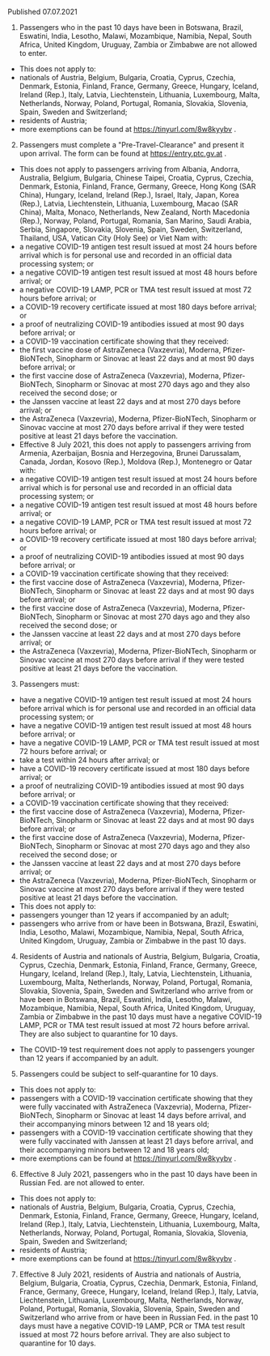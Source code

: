 Published 07.07.2021
1. Passengers who in the past 10 days have been in Botswana, Brazil, Eswatini, India, Lesotho, Malawi, Mozambique, Namibia, Nepal, South Africa, United Kingdom, Uruguay, Zambia or Zimbabwe are not allowed to enter.
- This does not apply to:
- nationals of Austria, Belgium, Bulgaria, Croatia, Cyprus, Czechia, Denmark, Estonia, Finland, France, Germany, Greece, Hungary, Iceland, Ireland (Rep.), Italy, Latvia, Liechtenstein, Lithuania, Luxembourg, Malta, Netherlands, Norway, Poland, Portugal, Romania, Slovakia, Slovenia, Spain, Sweden and Switzerland;
- residents of Austria;
- more exemptions can be found at <a href="https://tinyurl.com/8w8kyybv">https://tinyurl.com/8w8kyybv</a> .
2. Passengers must complete a "Pre-Travel-Clearance" and present it upon arrival. The form can be found at <a href="https://entry.ptc.gv.at/">https://entry.ptc.gv.at</a> .
- This does not apply to passengers arriving from Albania, Andorra, Australia, Belgium, Bulgaria, Chinese Taipei, Croatia, Cyprus, Czechia, Denmark, Estonia, Finland, France, Germany, Greece, Hong Kong (SAR China), Hungary, Iceland, Ireland (Rep.), Israel, Italy, Japan, Korea (Rep.), Latvia, Liechtenstein, Lithuania, Luxembourg, Macao (SAR China), Malta, Monaco, Netherlands, New Zealand, North Macedonia (Rep.), Norway, Poland, Portugal, Romania, San Marino, Saudi Arabia, Serbia, Singapore, Slovakia, Slovenia, Spain, Sweden, Switzerland, Thailand, USA, Vatican City (Holy See) or Viet Nam with:
- a negative COVID-19 antigen test result issued at most 24 hours before arrival which is for personal use and recorded in an official data processing system; or
- a negative COVID-19 antigen test result issued at most 48 hours before arrival; or
- a negative COVID-19 LAMP, PCR or TMA test result issued at most 72 hours before arrival; or
- a COVID-19 recovery certificate issued at most 180 days before arrival; or
- a proof of neutralizing COVID-19 antibodies issued at most 90 days before arrival; or
- a COVID-19 vaccination certificate showing that they received:
- the first vaccine dose of AstraZeneca (Vaxzevria), Moderna, Pfizer-BioNTech, Sinopharm or Sinovac at least 22 days and at most 90 days before arrival; or
- the first vaccine dose of AstraZeneca (Vaxzevria), Moderna, Pfizer-BioNTech, Sinopharm or Sinovac at most 270 days ago and they also received the second dose; or
- the Janssen vaccine at least 22 days and at most 270 days before arrival; or
- the AstraZeneca (Vaxzevria), Moderna, Pfizer-BioNTech, Sinopharm or Sinovac vaccine at most 270 days before arrival if they were tested positive at least 21 days before the vaccination.
- Effective 8 July 2021, this does not apply to passengers arriving from Armenia, Azerbaijan, Bosnia and Herzegovina, Brunei Darussalam, Canada, Jordan, Kosovo (Rep.), Moldova (Rep.), Montenegro or Qatar with:
- a negative COVID-19 antigen test result issued at most 24 hours before arrival which is for personal use and recorded in an official data processing system; or
- a negative COVID-19 antigen test result issued at most 48 hours before arrival; or
- a negative COVID-19 LAMP, PCR or TMA test result issued at most 72 hours before arrival; or
- a COVID-19 recovery certificate issued at most 180 days before arrival; or
- a proof of neutralizing COVID-19 antibodies issued at most 90 days before arrival; or
- a COVID-19 vaccination certificate showing that they received:
- the first vaccine dose of AstraZeneca (Vaxzevria), Moderna, Pfizer-BioNTech, Sinopharm or Sinovac at least 22 days and at most 90 days before arrival; or
- the first vaccine dose of AstraZeneca (Vaxzevria), Moderna, Pfizer-BioNTech, Sinopharm or Sinovac at most 270 days ago and they also received the second dose; or
- the Janssen vaccine at least 22 days and at most 270 days before arrival; or
- the AstraZeneca (Vaxzevria), Moderna, Pfizer-BioNTech, Sinopharm or Sinovac vaccine at most 270 days before arrival if they were tested positive at least 21 days before the vaccination.
3. Passengers must:
- have a negative COVID-19 antigen test result issued at most 24 hours before arrival which is for personal use and recorded in an official data processing system; or
- have a negative COVID-19 antigen test result issued at most 48 hours before arrival; or
- have a negative COVID-19 LAMP, PCR or TMA test result issued at most 72 hours before arrival; or
- take a test within 24 hours after arrival; or
- have a COVID-19 recovery certificate issued at most 180 days before arrival; or
- a proof of neutralizing COVID-19 antibodies issued at most 90 days before arrival; or
- a COVID-19 vaccination certificate showing that they received:
- the first vaccine dose of AstraZeneca (Vaxzevria), Moderna, Pfizer-BioNTech, Sinopharm or Sinovac at least 22 days and at most 90 days before arrival; or
- the first vaccine dose of AstraZeneca (Vaxzevria), Moderna, Pfizer-BioNTech, Sinopharm or Sinovac at most 270 days ago and they also received the second dose; or
- the Janssen vaccine at least 22 days and at most 270 days before arrival; or
- the AstraZeneca (Vaxzevria), Moderna, Pfizer-BioNTech, Sinopharm or Sinovac vaccine at most 270 days before arrival if they were tested positive at least 21 days before the vaccination.
- This does not apply to:
- passengers younger than 12 years if accompanied by an adult;
- passengers who arrive from or have been in Botswana, Brazil, Eswatini, India, Lesotho, Malawi, Mozambique, Namibia, Nepal, South Africa, United Kingdom, Uruguay, Zambia or Zimbabwe in the past 10 days.
4. Residents of Austria and nationals of Austria, Belgium, Bulgaria, Croatia, Cyprus, Czechia, Denmark, Estonia, Finland, France, Germany, Greece, Hungary, Iceland, Ireland (Rep.), Italy, Latvia, Liechtenstein, Lithuania, Luxembourg, Malta, Netherlands, Norway, Poland, Portugal, Romania, Slovakia, Slovenia, Spain, Sweden and Switzerland who arrive from or have been in Botswana, Brazil, Eswatini, India, Lesotho, Malawi, Mozambique, Namibia, Nepal, South Africa, United Kingdom, Uruguay, Zambia or Zimbabwe in the past 10 days must have a negative COVID-19 LAMP, PCR or TMA test result issued at most 72 hours before arrival. They are also subject to quarantine for 10 days.
- The COVID-19 test requirement does not apply to passengers younger than 12 years if accompanied by an adult.
5. Passengers could be subject to self-quarantine for 10 days.
- This does not apply to:
- passengers with a COVID-19 vaccination certificate showing that they were fully vaccinated with AstraZeneca (Vaxzevria), Moderna, Pfizer-BioNTech, Sinopharm or Sinovac at least 14 days before arrival, and their accompanying minors between 12 and 18 years old;
- passengers with a COVID-19 vaccination certificate showing that they were fully vaccinated with Janssen at least 21 days before arrival, and their accompanying minors between 12 and 18 years old;
- more exemptions can be found at <a href="https://tinyurl.com/8w8kyybv">https://tinyurl.com/8w8kyybv</a> .
6. Effective 8 July 2021, passengers who in the past 10 days have been in Russian Fed. are not allowed to enter.
- This does not apply to:
- nationals of Austria, Belgium, Bulgaria, Croatia, Cyprus, Czechia, Denmark, Estonia, Finland, France, Germany, Greece, Hungary, Iceland, Ireland (Rep.), Italy, Latvia, Liechtenstein, Lithuania, Luxembourg, Malta, Netherlands, Norway, Poland, Portugal, Romania, Slovakia, Slovenia, Spain, Sweden and Switzerland;
- residents of Austria;
- more exemptions can be found at <a href="https://tinyurl.com/8w8kyybv">https://tinyurl.com/8w8kyybv</a> .
7. Effective 8 July 2021, residents of Austria and nationals of Austria, Belgium, Bulgaria, Croatia, Cyprus, Czechia, Denmark, Estonia, Finland, France, Germany, Greece, Hungary, Iceland, Ireland (Rep.), Italy, Latvia, Liechtenstein, Lithuania, Luxembourg, Malta, Netherlands, Norway, Poland, Portugal, Romania, Slovakia, Slovenia, Spain, Sweden and Switzerland who arrive from or have been in Russian Fed. in the past 10 days must have a negative COVID-19 LAMP, PCR or TMA test result issued at most 72 hours before arrival. They are also subject to quarantine for 10 days.

